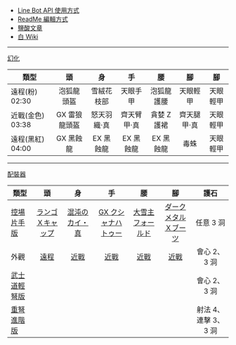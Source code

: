 - [Line Bot API 使用方式](https://ithelp.ithome.com.tw/articles/10198142)
- [ReadMe 編輯方式](https://www.jianshu.com/p/9ab92efc286a)
- [鹽酸文章](https://home.gamer.com.tw/creationDetail.php?sn=4361083)
- [白 Wiki](http://wiki.mhxg.org/)

---

[幻化](https://www.bilibili.com/video/BV1LV411n7oH/)

| 類型             |      頭       |     身      |     手      |     腰      |     腳      |    腳    |
| ---------------- | :-----------: | :---------: | :---------: | :---------: | :---------: | :------: |
| 遠程(粉) 02:30   |  泡狐龍頭盔   | 雪絨花枝部  |  天眼手甲   | 泡狐龍護腰  |  天眼輕甲   | 天眼輕甲 |
| 近戰(金色) 03:38 | GX 雷狼龍頭盔 | 怒天羽織·真 | 齊天臂甲·真 | 貪婪 Z 護裙 | 齊天腿甲·真 | 天眼輕甲 |
| 遠程(黑紅) 04:00 |   GX 黑蝕龍   |  EX 黑蝕龍  |  EX 黑蝕龍  |  EX 黑蝕龍  |    毒蛛     | 天眼輕甲 |

---

[配裝器](https://mhxx.wiki-db.com/sim/)

| 類型                                    |                                 頭                                 |                                身                                 |                                  手                                   |                                 腰                                  |                                   腳                                   |         護石         |
| --------------------------------------- | :----------------------------------------------------------------: | :---------------------------------------------------------------: | :-------------------------------------------------------------------: | :-----------------------------------------------------------------: | :--------------------------------------------------------------------: | :------------------: |
| [控場片手版](https://reurl.cc/MbLWXk)   |      [ランゴＸキャップ](http://wiki.mhxg.org/ida/290538.html)      |      [混沌のカイ・真](http://wiki.mhxg.org/ida/293639.html)       |      [GX クシャナハトゥー](http://wiki.mhxg.org/ida/295669.html)      |      [大雪主フォールド](http://wiki.mhxg.org/ida/226326.html)       |      [ダークメタルＸブーツ](http://wiki.mhxg.org/ida/293626.html)      |      任意 3 洞       |
| 外觀                                    | [遠程](http://mhxx-soubigazou.info/equipment/rare8armor/vespoid-x) | [近戰](http://mhxx-soubigazou.info/equipment/rare8armor/chaos-x/) | [近戰](http://mhxx-soubigazou.info/equipment/rare10armor/gx-kushala/) | [近戰](http://mhxx-soubigazou.info/equipment/rarexarmor/snowbaron/) | [近戰](http://mhxx-soubigazou.info/equipment/rare8armor/dark-metal-x/) |     會心 2、3 洞     |
| [武士道輕弩版](https://reurl.cc/X4Njba) |                                                                    |                                                                   |                                                                       |                                                                     |                                                                        |     會心 2、3 洞     |
| [重弩進階版](https://reurl.cc/RjEY7g)   |                                                                    |                                                                   |                                                                       |                                                                     |                                                                        | 射法 4、連擊 3、3 洞 |
